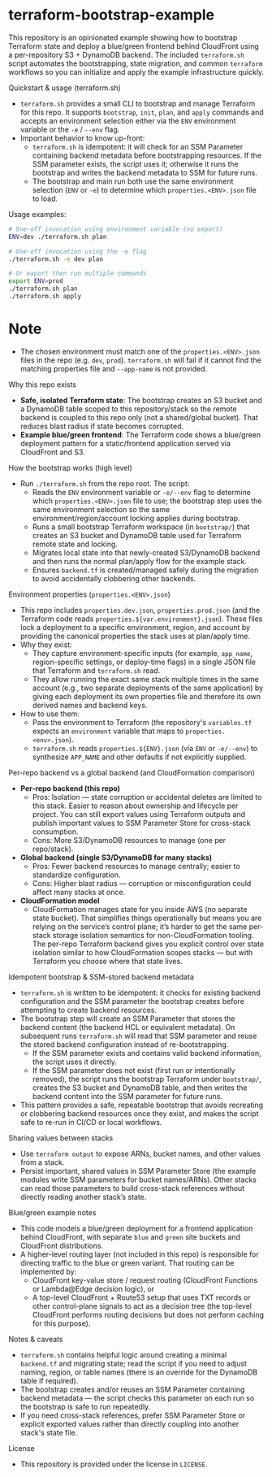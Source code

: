 # terraform-bootstrap-example

This repository is an opinionated example showing how to bootstrap Terraform state and deploy a blue/green frontend behind CloudFront using a per-repository S3 + DynamoDB backend. The included `terraform.sh` script automates the bootstrapping, state migration, and common `terraform` workflows so you can initialize and apply the example infrastructure quickly.

Quickstart & usage (terraform.sh)
- `terraform.sh` provides a small CLI to bootstrap and manage Terraform for this repo. It supports `bootstrap`, `init`, `plan`, and `apply` commands and accepts an environment selection either via the `ENV` environment variable or the `-e` / `--env` flag.
- Important behavior to know up-front:
  - `terraform.sh` is idempotent: it will check for an SSM Parameter containing backend metadata before bootstrapping resources. If the SSM parameter exists, the script uses it; otherwise it runs the bootstrap and writes the backend metadata to SSM for future runs.
  - The bootstrap and main run both use the same environment selection (`ENV` or `-e`) to determine which `properties.<ENV>.json` file to load.

Usage examples:

```bash
# One-off invocation using environment variable (no export)
ENV=dev ./terraform.sh plan

# One-off invocation using the -e flag
./terraform.sh -e dev plan

# Or export then run multiple commands
export ENV=prod
./terraform.sh plan
./terraform.sh apply
```

# Note
- The chosen environment must match one of the `properties.<ENV>.json` files in the repo (e.g. `dev`, `prod`). `terraform.sh` will fail if it cannot find the matching properties file and `--app-name` is not provided.

Why this repo exists
- **Safe, isolated Terraform state**: The bootstrap creates an S3 bucket and a DynamoDB table scoped to this repository/stack so the remote backend is coupled to this repo only (not a shared/global bucket). That reduces blast radius if state becomes corrupted.
- **Example blue/green frontend**: The Terraform code shows a blue/green deployment pattern for a static/frontend application served via CloudFront and S3.

How the bootstrap works (high level)
- Run `./terraform.sh` from the repo root. The script:
  - Reads the `ENV` environment variable or `-e/--env` flag to determine which `properties.<ENV>.json` file to use; the bootstrap step uses the same environment selection so the same environment/region/account locking applies during bootstrap.
  - Runs a small bootstrap Terraform workspace (in `bootstrap/`) that creates an S3 bucket and DynamoDB table used for Terraform remote state and locking.
  - Migrates local state into that newly-created S3/DynamoDB backend and then runs the normal plan/apply flow for the example stack.
  - Ensures `backend.tf` is created/managed safely during the migration to avoid accidentally clobbering other backends.

Environment properties (`properties.<ENV>.json`)
- This repo includes `properties.dev.json`, `properties.prod.json` (and the Terraform code reads `properties.${var.environment}.json`). These files lock a deployment to a specific environment, region, and account by providing the canonical properties the stack uses at plan/apply time.
- Why they exist:
  - They capture environment-specific inputs (for example, `app_name`, region-specific settings, or deploy-time flags) in a single JSON file that Terraform and `terraform.sh` read.
  - They allow running the exact same stack multiple times in the same account (e.g., two separate deployments of the same application) by giving each deployment its own properties file and therefore its own derived names and backend keys.
- How to use them:
  - Pass the environment to Terraform (the repository's `variables.tf` expects an `environment` variable that maps to `properties.<env>.json`).
  - `terraform.sh` reads `properties.${ENV}.json` (via `ENV` or `-e/--env`) to synthesize `APP_NAME` and other defaults if not explicitly supplied.

Per-repo backend vs a global backend (and CloudFormation comparison)
- **Per-repo backend (this repo)**
  - Pros: Isolation — state corruption or accidental deletes are limited to this stack. Easier to reason about ownership and lifecycle per project. You can still export values using Terraform outputs and publish important values to SSM Parameter Store for cross-stack consumption.
  - Cons: More S3/DynamoDB resources to manage (one per repo/stack).
- **Global backend (single S3/DynamoDB for many stacks)**
  - Pros: Fewer backend resources to manage centrally; easier to standardize configuration.
  - Cons: Higher blast radius — corruption or misconfiguration could affect many stacks at once.
- **CloudFormation model**
  - CloudFormation manages state for you inside AWS (no separate state bucket). That simplifies things operationally but means you are relying on the service’s control plane; it’s harder to get the same per-stack storage isolation semantics for non-CloudFormation tooling. The per-repo Terraform backend gives you explicit control over state isolation similar to how CloudFormation scopes stacks — but with Terraform you choose where that state lives.

Idempotent bootstrap & SSM-stored backend metadata
- `terraform.sh` is written to be idempotent: it checks for existing backend configuration and the SSM parameter the bootstrap creates before attempting to create backend resources.
- The bootstrap step will create an SSM Parameter that stores the backend content (the backend HCL or equivalent metadata). On subsequent runs `terraform.sh` will read that SSM parameter and reuse the stored backend configuration instead of re-bootstrapping.
  - If the SSM parameter exists and contains valid backend information, the script uses it directly.
  - If the SSM parameter does not exist (first run or intentionally removed), the script runs the bootstrap Terraform under `bootstrap/`, creates the S3 bucket and DynamoDB table, and then writes the backend content into the SSM parameter for future runs.
- This pattern provides a safe, repeatable bootstrap that avoids recreating or clobbering backend resources once they exist, and makes the script safe to re-run in CI/CD or local workflows.

Sharing values between stacks
- Use `terraform output` to expose ARNs, bucket names, and other values from a stack.
- Persist important, shared values in SSM Parameter Store (the example modules write SSM parameters for bucket names/ARNs). Other stacks can read those parameters to build cross-stack references without directly reading another stack’s state.

Blue/green example notes
- This code models a blue/green deployment for a frontend application behind CloudFront, with separate `blue` and `green` site buckets and CloudFront distributions.
- A higher-level routing layer (not included in this repo) is responsible for directing traffic to the blue or green variant. That routing can be implemented by:
  - CloudFront key-value store / request routing (CloudFront Functions or Lambda@Edge decision logic), or
  - A top-level CloudFront + Route53 setup that uses TXT records or other control-plane signals to act as a decision tree (the top-level CloudFront performs routing decisions but does not perform caching for this purpose).

Notes & caveats
- `terraform.sh` contains helpful logic around creating a minimal `backend.tf` and migrating state; read the script if you need to adjust naming, region, or table names (there is an override for the DynamoDB table if required).
- The bootstrap creates and/or reuses an SSM Parameter containing backend metadata — the script checks this parameter on each run so the bootstrap is safe to run repeatedly.
- If you need cross-stack references, prefer SSM Parameter Store or explicit exported values rather than directly coupling into another stack's state file.

License
- This repository is provided under the license in `LICENSE`.
